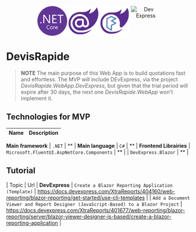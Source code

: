 
<div id="header" align="center" style="display: flex; flex-direction: center; justify-content: center; align-items:center;">
    <img src="https://github.com/devicons/devicon/blob/master/icons/dotnetcore/dotnetcore-original.svg" title=".NET" alt=".NET" width="80" height="80"/>&nbsp;
    <img src="https://github.com/devicons/devicon/blob/master/icons/blazor/blazor-original.svg" title="Blazor" alt="Blazor" width="80" height="80"/>&nbsp;
    <img src="https://github.com/microsoft/fluentui-blazor/blob/dev/icon.png" title="BlazorFluentUI" alt="Blazor Fluent UI" width="80" height="80"/>&nbsp;
    <img src="https://allvectorlogo.com/img/2016/04/devexpress-logo.png" title="DevExpress" alt="Dev Express" width="80" height="80"/>&nbsp;
</div>

# DevisRapide

> **NOTE**
> The main purpose of this Web App is to build quotations fast and effortless. The MVP will include DEvExpress, via the project _DevisRapide.WebApp.DevExpress_, but given that the trial period will expire after 30 days, the next one _DevisRapide.WebApp_ won't implement it. 



## __Technologies for MVP__
| Name | Description |
| --- | --- | 
**Main framework**
| `.NET` | ** |
**Main language**
| `C#` | ** | 
**Frontend Librairies**
| `Microsoft.FluentUI.AspNetCore.Components` | ** | 
| `DevExpress.Blazor` | ** |

## __Tutorial__
| Topic | Url |
**DevExpress**
| `Create a Blazor Reporting Application (Template)` | https://docs.devexpress.com/XtraReports/404160/web-reporting/blazor-reporting/get-started/use-cli-templates | 
| `Add a Document Viewer and Report Designer (JavaScript-Based) to a Blazor Project` | https://docs.devexpress.com/XtraReports/401677/web-reporting/blazor-reporting/server/blazor-viewer-designer-js-based/create-a-blazor-reporting-application | 

